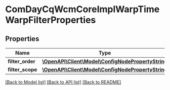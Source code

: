 # ComDayCqWcmCoreImplWarpTimeWarpFilterProperties

## Properties
Name | Type | Description | Notes
------------ | ------------- | ------------- | -------------
**filter_order** | [**\OpenAPI\Client\Model\ConfigNodePropertyString**](ConfigNodePropertyString.md) |  | [optional] 
**filter_scope** | [**\OpenAPI\Client\Model\ConfigNodePropertyString**](ConfigNodePropertyString.md) |  | [optional] 

[[Back to Model list]](../README.md#documentation-for-models) [[Back to API list]](../README.md#documentation-for-api-endpoints) [[Back to README]](../README.md)


